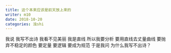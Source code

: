 ```yaml
---
title: 这个本来应该是前天放上来的
writer: m10
date: 2018-10-20
categories: 浊shi
---
```

我说 我写不出诗 我看不见美丽
我是直线 所以我要分析
要用直线去丈量曲线 要抛弃不稳定的颜色 要定量 要逻辑 要成为规范
于是我问 为什么我写不出诗？